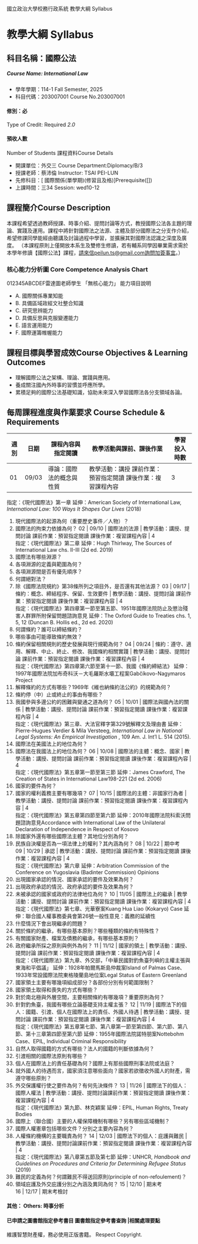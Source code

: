 國立政治大學校務行政系統 教學大綱 Syllabus
# 教學大綱 Syllabus
##  科目名稱：國際公法 
#####  Course Name: International Law
  * 學年學期：114-1 Fall Semester, 2025 
  * 科目代碼：203007001 Course No.203007001
#### 修別：必
Type of Credit: Required 
_2.0_
#### 預收人數
Number of Students
課程資料Course Details
  * 開課單位：外交三 Course Department:Diplomacy/B/3 
  * 授課老師：蔡沛倫 Instructor: TSAI PEI-LUN 
  * 先修科目：[ 國際關係(單學期)(修習且及格)]Prerequisite([])
  * 上課時間：三34 Session: wed10-12
##  課程簡介Course Description
本課程希望透過教師授課、時事介紹、提問討論等方式，教授國際公法各主題的理論、實踐及運用。課程中將針對國際法之法源、主體及部分國際法之分支作介紹，希望修課同學能經由聽講及討論過程中學習，並擴展其對國際法認識之深度及廣度。
（本課程原則上僅開放本系生及雙修生修讀，若有輔系同學因畢業需求需於本學年修讀【國際公法】課程，請來信peilun.ts@gmail.com詢問加簽事宜。）
###  核心能力分析圖 Core Competence Analysis Chart
012345ABCDEF雷達圖老師學生
「無核心能力」 
能力項目說明
  * A. 國際關係專業知能
  * B. 具備區域政經文社整合知識
  * C. 研究思辨能力
  * D. 具備反思與克服變遷能力
  * E. 語言運用能力
  * F. 國際運籌帷幄能力
##  課程目標與學習成效Course Objectives & Learning Outcomes 
  * 理解國際公法之架構、理論、實踐與應用。
  * 養成關注國內外時事的習慣並呼應所學。
  * 累積足夠的國際公法基礎知識，協助未來深入學習國際法各分支領域各論。
##  每周課程進度與作業要求 Course Schedule & Requirements
週別 |  日期 |  課程內容與指定閱讀 |  教學活動與課前、課後作業 |  學習投入時數  
---|---|---|---|---  
01 |  09/03 |  導論：國際法的概念與性質 |  教學活動：講授 課前作業：預習指定閱讀 課後作業：複習課程內容 |  3  
指定：《現代國際法》第一章 延伸：American Society of International Law, _International Law: 100 Ways It Shapes Our Lives_ (2018)  
  1. 現代國際法的起源為何（重要歷史事件／人物）？
  2. 國際法的拘束力依據為何？
02 |  09/10 |  國際法的法源 |  教學活動：講授、提問討論 課前作業：預習指定閱讀 課後作業：複習課程內容 |  4  
指定：《現代國際法》第二章 延伸：Hugh Thirlway, The Sources of International Law chs. II-III (2d ed. 2019)  
  1. 國際法有哪些淵源？
  2. 各項淵源的定義與範圍為何？
  3. 各項淵源間是否有優先順序？
  4. 何謂絕對法？
  5. 除《國際法院規約》第38條所列之項目外，是否還有其他法源？
03 |  09/17 |  條約：概念、締結程序、保留、生效要件 |  教學活動：講授、提問討論 課前作業：預習指定閱讀 課後作業：複習課程內容 |  4  
指定：《現代國際法》第四章第一節至第五節、1951年國際法院防止及懲治殘害人群罪所附保留問題諮詢意見 延伸：The Oxford Guide to Treaties chs. 1, 5, 12 (Duncan B. Hollis ed., 2d ed. 2020)  
  1. 何謂條約？誰可以締結條約？
  2. 哪些事由可能導致條約無效？
  3. 條約保留相關規則的歷史發展與現行規範為何？
04 |  09/24 |  條約：遵守、適用、解釋、中止、終止、修改、我國條約相關實踐 |  教學活動：講授、提問討論 課前作業：預習指定閱讀 課後作業：複習課程內容 |  4  
指定：《現代國際法》第四章第六節至第十一節、我國《條約締結法》 延伸：1997年國際法院加布奇科沃－大毛羅斯水壩工程案Gabčíkovo-Nagymaros Project  
  1. 解釋條約的方式有哪些？1969年《維也納條約法公約》的規範為何？
  2. 條約停（中）止或終止的事由有哪些？
  3. 我國參與多邊公約的困難與變通之道為何？
05 |  10/01 |  國際法與國內法的關係 |  教學活動：講授、提問討論 課前作業：預習指定閱讀 課後作業：複習課程內容 |  4  
指定：《現代國際法》第三章、大法官釋字第329號解釋文及理由書 延伸：Pierre-Hugues Verdier & Mila Versteeg, _International Law in National Legal Systems: An Empirical Investigation_ , 109 Am. J. Int’l L. 514 (2015).   
  1. 國際法在美國法上的地位為何？
  2. 國際法在我國法上的地位為何？
06 |  10/08 |  國際法的主體：概念、國家 |  教學活動：講授、提問討論 課前作業：預習指定閱讀 課後作業：複習課程內容 |  4  
指定：《現代國際法》第五章第一節至第三節 延伸：James Crawford, The Creation of States in International Law198-221 (2d ed. 2006)  
  1. 國家的要件為何？
  2. 國家的權利義務主要有哪幾項？
07 |  10/15 |  國際法的主體：非國家行為者 |  教學活動：講授、提問討論 課前作業：預習指定閱讀 課後作業：複習課程內容 |  4  
指定：《現代國際法》第五章第四節至第六節 延伸：2010年國際法院科索沃問題諮詢意見Accordance with International Law of the Unilateral Declaration of Independence in Respect of Kosovo  
  1. 除國家外還有哪些國際法主體？其地位分別為何？
  2. 民族自決權是否為一項法律上的權利？其內涵為何？
08 |  10/22 |  期中考  
09 |  10/29 |  承認 |  教學活動：講授、提問討論 課前作業：預習指定閱讀 課後作業：複習課程內容 |  4  
指定：《現代國際法》第六章 延伸：Arbitration Commission of the Conference on Yugoslavia (Badinter Commission) Opinions  
  1. 出現國家承認的情況、國家承認的要件及效果為何？
  2. 出現政府承認的情況、政府承認的要件及效果為何？
  3. 未被承認的國家或政府的法律地位為何？
10 |  11/05 |  國際法上的繼承 |  教學活動：講授、提問討論 課前作業：預習指定閱讀 課後作業：複習課程內容 |  4  
指定：《現代國際法》第七章、光華寮案Kuang Hua Liao (Kokaryo) Case 延伸：聯合國人權事務委員會第26號一般性意見：義務的延續性  
  1. 什麼情況下會出現繼承的問題？
  2. 關於條約的繼承，有哪些基本原則？哪些種類的條約有特殊性？
  3. 有關國家財產、檔案及債務的繼承，有哪些基本原則？
  4. 政府繼承所採之原則與例外為何？
11 |  11/12 |  國家的領土 |  教學活動：講授、提問討論 課前作業：預習指定閱讀 課後作業：複習課程內容 |  4  
指定：《現代國際法》第九章、外交部，「中華民國對釣魚臺列嶼的主權主張與東海和平倡議」 延伸：1928年帕爾馬斯島仲裁案Island of Palmas Case、1933年常設國際法院東格陵蘭島地位案Legal Status of Eastern Greenland  
  1. 國家領土主要有哪幾項組成部分？各部份分別有何範圍限制？
  2. 國家領土取得和喪失的方式有哪些？
  3. 對於南北極與外層空間，主要相關條約有哪幾項？重要原則為何？
  1. 針對釣魚臺，我國有哪些立論基礎支持主權主張？
12 |  11/19 |  國際法下的個人：國籍、引渡、個人在國際法上的責任、外國人待遇 |  教學活動：講授、提問討論 課前作業：預習指定閱讀 課後作業：複習課程內容 |  4  
指定：《現代國際法》第五章第七節、第八章第一節至第四節、第六節、第八節、第十三章第四節至第六節 延伸：1955年國際法院諾特朋案Nottebohm Case、EPIL, Individual Criminal Responsibility  
  1. 自然人取得國籍的方式有哪些？法人的國籍的判斷依據為何？
  2. 引渡相關的國際法原則有哪些？
  3. 個人在國際法上的責任基礎為何？國際上有那些國際刑事法院或法庭？
  4. 就外國人的待遇而言，國家須注意哪些面向？國家若欲徵收外國人的財產，需遵守哪些原則？
  5. 外交保護權行使之要件為何？有何先決條件？
13 |  11/26 |  國際法下的個人：國際人權法 |  教學活動：講授、提問討論課前作業：預習指定閱讀 課後作業：複習課程內容 |  4  
指定：《現代國際法》第九節、林克穎案 延伸：EPIL, Human Rights, Treaty Bodies  
  1. 國際上（聯合國）主要的人權保障機制有哪些？另有哪些區域機制？
  2. 國際人權憲章包括哪些文件？分別之主要內容為何？
  3. 人權條約機構的主要職責為何？
14 |  12/03 |  國際法下的個人：庇護與難民 |  教學活動：講授、提問討論課前作業：預習指定閱讀 課後作業：複習課程內容 |  4  
指定：《現代國際法》第八章第五節及第七節 延伸：UNHCR, _Handbook and Guidelines on Procedures and Criteria for Determining Refugee Status_ (2019)  
  1. 難民的定義為何？何謂難民不得送回原則(principle of non-refoulement)？
  2. 領域庇護及外交庇護分別之內涵及異同為何？
15 |  12/10 |  期末考  
16 |  12/17 |  期末考檢討  
####  其他： Others: 時事分析 
####  已申請之圖書館指定參考書目  圖書館指定參考書查詢 |相關處理要點
維護智慧財產權，務必使用正版書籍。 Respect Copyright.